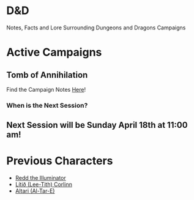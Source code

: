 # D&D
Notes, Facts and Lore Surrounding Dungeons and Dragons Campaigns

# Active Campaigns
## Tomb of Annihilation
Find the Campaign Notes [Here](notes/campaign_notes-Tomb_of_Annihilation.md)!
### When is the Next Session?
**Next Session will be Sunday April 18th at 11:00 am!**
---
# Previous Characters
- [Redd the Illuminator](notes/redd_character_notes.md)
- [Lítið (Lee-Tith) Corlinn](notes/lt_character_notes.md)
- [Altari  (Al-Tar-E)](notes/at_character_notes.md)
